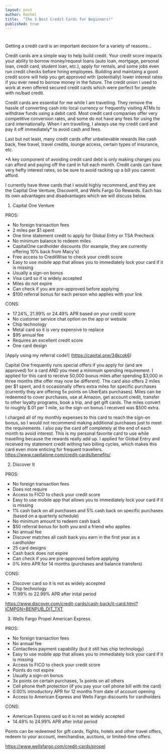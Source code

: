 ```yaml
---
layout: post
author: Rachel
title:  "The 3 Best Credit Cards for Beginners!"
published: true
---
```


# 

Getting a credit card is an important decision for a variety of reasons...

Credit cards are a simple way to help build credit. Your credit score impacts your ability to borrow money/request loans (auto loan, mortgage, personal loan, credit card, student loan, etc.), apply for rentals, and some jobs even run credit checks before hiring employees. Building and maintaing a good credit score will help you get approved with (potentially) lower interest rates if you ever need to borrow money in the future. The credit union I used to work at even offered secured credit cards which were perfect for people with no/bad credit. 

Credit cards are essential for me while I am travelling. They remove the hassle of converting cash into local currency or frequently visiting ATMs to withdraw funds using a debit card. Most credit card companies offer very competitive conversion rates, and some do not have any fees for using the card internationally. When I am travelling, I always use my credit card and pay it off immediately* to avoid cash and fees. 

Last but not least, many credit cards offer unbelievable rewards like cash back, free travel, travel credits, lounge access, certain types of insurance, etc. 

*A key component of avoiding credit card debt is only making charges you can afford and paying off the card in full each month. Credit cards can have very hefty interest rates, so be sure to avoid racking up a bill you cannot afford. 

I currently have three cards that I would highly recommend, and they are the Capital One Venture, DiscoverIt, and Wells Fargo Go Rewards. Each has its own advantages and disadvantages which we will discuss below. 

1. Capital One Venture 

PROS: 
- No foreign transaction fees 
- 2 miles per $1 spent 
- One time statement credit to apply for Global Entry or TSA Precheck 
- No minimum balance to redeem miles 
- CapitalOne cardholder discounts (for example, they are currently offering 10% back from Macy's)
- Free access to CreditWise to check your credit score 
- Easy to use mobile app that allows you to immediately lock your card if it is missing 
- Usually a sign-on bonus 
- Visa card so it is widely accepted
- Miles do not expire 
- Can check if you are pre-approved before applying 
- $100 referral bonus for each person who applies with your link 

CONS: 
- 17.24%, 21.99% or 24.49% APR based on your credit score
- No customer service chat option on the app or website 
- Chip technology 
- Metal card so it is very expensive to replace 
- $95 annual fee 
- Requires an excellent credit score 
- One card design 

[Apply using my referral code!] (https://capital.one/34kcok6)

Capital One frequently runs special offers if you apply for (and are approved) for a card AND you meet a minimum spending requirement. I applied for this card to receive 50,000 bonus miles after spending $3,000 in three months (the offer may now be different). The card also offers 2 miles per $1 spent, and it occasionally offers extra miles for specific purchases (currently they are offering 5x points on UberEats purchases). Miles can be redeemed to cover purchases, use at Amazon, get account credit, transfer to other loyalty programs, book a trip, and get gift cards. The miles convert to roughly $.01 per 1 mile, so the sign-on bonus I received was $500 extra. 

I charged all of my monthly expenses to this card to reach the sign-on bonus, so I would not recommend making additional purchases just to meet the requirements. I also pay the card off completely at the end of each month to avoid interest. This is my personal favorite card to use while travelling because the rewards really add up. I applied for Global Entry and received my statement credit withing two billing cycles, which makes this card even more enticing for frequent travellers. https://www.capitalone.com/credit-cards/benefits/

2. Discover It

PROS: 
- No foreign transaction fees 
- Does not require 
- Access to FICO to check your credit score 
- Easy to use mobile app that allows you to immediately lock your card if it is missing 
- 1% cash back on all purchases and 5% cash back on specific purchases (based on a quarterly schedule) 
- No minimum amount to redeem cash back 
- $50 referral bonus for both you and a friend who applies 
- No annual fee
- Discover matches all cash back you earn in the first year as a cardholder
- 25 card designs
- Cash back does not expire 
- Can check if you are pre-approved before applying 
- 0% Intro APR for 14 months (purchases and balance transfers) 

CONS: 
- Discover card so it is not as widely accepted
- Chip technology 
- 11.99% to 22.99% APR after inital period 

https://www.discover.com/credit-cards/cash-back/it-card.html?ICMPGN=BENPUB_DIT_TXT

3. Wells Fargo Propel American Express  

PROS: 
- No foreign transaction fees 
- No annual fee 
- Contactless payment capability (but it still has chip technology) 
- Easy to use mobile app that allows you to immediately lock your card if it is missing 
- Access to FICO to check your credit score 
- Points do not expire 
- Usually a sign-on bonus 
- 3x points on certain purchases, 1x points on all others 
- Cell phone theft protection (if you pay your cell phone bill with the card) 
- 0.00% introductory APR for 12 months from date of account opening
- Access to American Express and Wells Fargo discounts for cardholders

CONS: 
- American Express card so it is not as widely accepted 
- 14.49% to 24.99% APR after inital period 

Points can be redeemed for gift cards, flights, hotels and other travel offers, redeem to your account, merchandise, auctions, or limited-time offers. 

https://www.wellsfargo.com/credit-cards/propel

